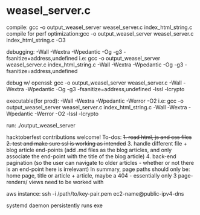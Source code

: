 # weasel_server.c

compile: gcc -o output_weasel_server weasel_server.c index_html_string.c
compile for perf optimization:gcc -o output_weasel_server weasel_server.c index_html_string.c -O3

debugging:
-Wall -Wextra -Wpedantic -Og -g3 -fsanitize=address,undefined i.e: gcc -o output_weasel_server weasel_server.c index_html_string.c -Wall -Wextra -Wpedantic -Og -g3 -fsanitize=address,undefined

debug w/ openssl:
gcc -o output_weasel_server weasel_server.c -Wall -Wextra -Wpedantic -Og -g3 -fsanitize=address,undefined -lssl -lcrypto

executable(for prod):
-Wall -Wextra -Wpedantic -Werror -O2 i.e: gcc -o output_weasel_server weasel_server.c index_html_string.c -Wall -Wextra -Wpedantic -Werror -O2 -lssl -lcrypto

run: ./output_weasel_server

hacktoberfest contributions welcome! 
To-dos:
~~1. read html, js and css files~~
~~2. test and make sure ssl is working as intended~~
3. handle different file + blog article end-points (add .md files as the blog articles, and only associate the end-point with the title of the blog article)
4. back-end pagination (so the user can navigate to older articles - whether or not there is an end-point here is irrelevant)
   In summary, page paths should only be: home page, title or article + article, maybe a 404 - essentially only 3 page-renders/ views need to be worked with

aws instance:
ssh -i /path/to/key-pair.pem ec2-name@public-ipv4-dns

systemd daemon persistently runs exe
